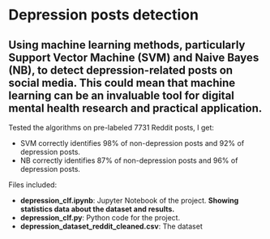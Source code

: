 # Depression posts detection

## Using machine learning methods, particularly Support Vector Machine (SVM) and Naive Bayes (NB), to detect depression-related posts on social media. This could mean that machine learning can be an invaluable tool for digital mental health research and practical application.

Tested the algorithms on pre-labeled 7731 Reddit posts, I get:
- SVM correctly identifies 98% of non-depression posts and 92% of depression posts.
- NB correctly identifies 87% of non-depression posts and 96% of depression posts.

Files included:
- **depression_clf.ipynb**: Jupyter Notebook of the project. **Showing statistics data about the dataset and results.**
- **depression_clf.py**: Python code for the project.
- **depression_dataset_reddit_cleaned.csv**: The dataset
